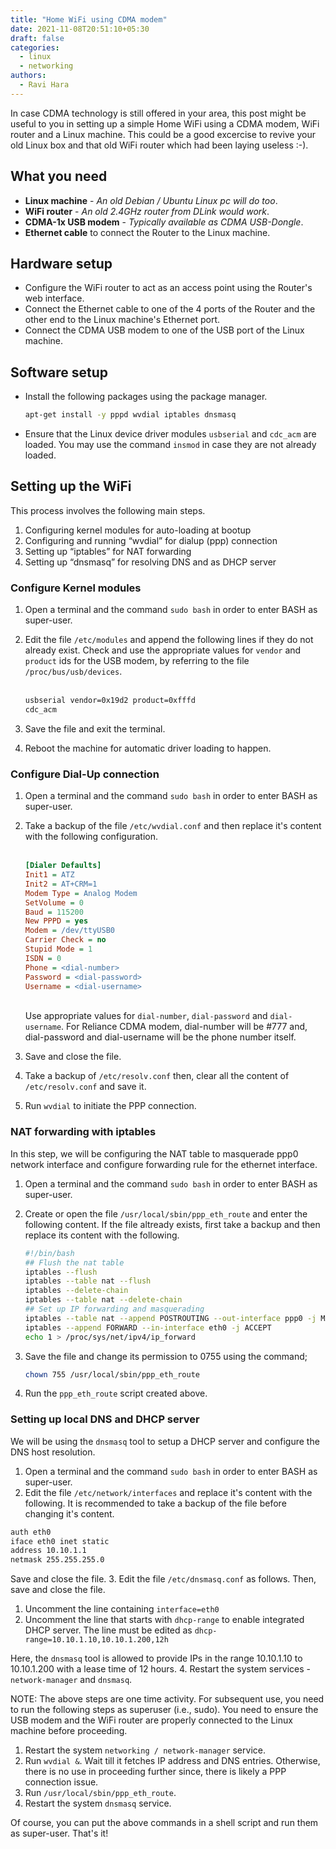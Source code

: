 ```yaml
---
title: "Home WiFi using CDMA modem"
date: 2021-11-08T20:51:10+05:30
draft: false
categories:
  - linux
  - networking
authors:
  - Ravi Hara
---
```


In case CDMA technology is still offered in your area, this post might be useful to you in setting up a simple Home WiFi
using a CDMA modem, WiFi router and a Linux machine. This could be a good excercise to revive your old Linux box and that
old WiFi router which had been laying useless :-).

## What you need

* **Linux machine** - *An old Debian / Ubuntu Linux pc will do too*.
* **WiFi router** - *An old 2.4GHz router from DLink would work*.
* **CDMA-1x USB modem** - *Typically available as CDMA USB-Dongle*.
* **Ethernet cable** to connect the Router to the Linux machine.

## Hardware setup

* Configure the WiFi router to act as an access point using the Router's web interface.
* Connect the Ethernet cable to one of the 4 ports of the Router and the other end to the Linux machine's Ethernet port.
* Connect the CDMA USB modem to one of the USB port of the Linux machine.

## Software setup

* Install the following packages using the package manager.

  ```bash
  apt-get install -y pppd wvdial iptables dnsmasq
  ```

* Ensure that the Linux device driver modules `usbserial` and `cdc_acm` are loaded. You may use the command `insmod`
  in case they are not already loaded.

## Setting up the WiFi

This process involves the following main steps.

1. Configuring kernel modules for auto-loading at bootup
2. Configuring and running “wvdial” for dialup (ppp) connection
3. Setting up “iptables” for NAT forwarding
4. Setting up “dnsmasq” for resolving DNS and as DHCP server

### Configure Kernel modules

1. Open a terminal and the command `sudo bash` in order to enter BASH as super-user.
2. Edit the file `/etc/modules` and append the following lines if they do not already exist.
   Check and use the appropriate values for `vendor` and `product` ids for the USB modem, by
   referring to the file `/proc/bus/usb/devices`.<br/><br/>

    ```bash
   usbserial vendor=0x19d2 product=0xfffd
   cdc_acm
   ```

3. Save the file and exit the terminal.
4. Reboot the machine for automatic driver loading to happen.

### Configure Dial-Up connection

1. Open a terminal and the command `sudo bash` in order to enter BASH as super-user.
2. Take a backup of the file `/etc/wvdial.conf` and then replace it's content with the following configuration.<br/><br/>

    ```ini
    [Dialer Defaults]
    Init1 = ATZ
    Init2 = AT+CRM=1
    Modem Type = Analog Modem
    SetVolume = 0
    Baud = 115200
    New PPPD = yes
    Modem = /dev/ttyUSB0
    Carrier Check = no
    Stupid Mode = 1
    ISDN = 0
    Phone = <dial-number>
    Password = <dial-password>
    Username = <dial-username>
    ```

    <br/>Use appropriate values for `dial-number`, `dial-password` and `dial-username`. For Reliance CDMA modem,
    dial-number will be #777 and, dial-password and dial-username will be the phone number itself.

3. Save and close the file.
4. Take a backup of `/etc/resolv.conf` then, clear all the content of `/etc/resolv.conf` and save it.
5. Run `wvdial` to initiate the PPP connection.

### NAT forwarding with iptables

In this step, we will be configuring the NAT table to masquerade ppp0 network interface
and configure forwarding rule for the ethernet interface.

1. Open a terminal and the command `sudo bash` in order to enter BASH as super-user.
2. Create or open the file `/usr/local/sbin/ppp_eth_route` and enter the following content.
    If the file altready exists, first take a backup and then replace its content with the following.

    ```bash
    #!/bin/bash
    ## Flush the nat table
    iptables --flush
    iptables --table nat --flush
    iptables --delete-chain
    iptables --table nat --delete-chain
    ## Set up IP forwarding and masquerading
    iptables --table nat --append POSTROUTING --out-interface ppp0 -j MASQUERADE
    iptables --append FORWARD --in-interface eth0 -j ACCEPT
    echo 1 > /proc/sys/net/ipv4/ip_forward
    ```

3. Save the file and change its permission to 0755 using the command;

    ```bash
    chown 755 /usr/local/sbin/ppp_eth_route
    ```

4. Run the `ppp_eth_route` script created above.

### Setting up local DNS and DHCP server

We will be using the `dnsmasq` tool to setup a DHCP server and configure the DNS host resolution.

1. Open a terminal and the command `sudo bash` in order to enter BASH as super-user.
2. Edit the file `/etc/network/interfaces` and replace it's content with the following.
    It is recommended to take a backup of the file before changing it's content.

  ```bash
  auth eth0
  iface eth0 inet static
  address 10.10.1.1
  netmask 255.255.255.0
  ```

  Save and close the file.
3. Edit the file `/etc/dnsmasq.conf` as follows. Then, save and close the file.

   1. Uncomment the line containing `interface=eth0`
   2. Uncomment the line that starts with `dhcp-range` to enable integrated DHCP server. The line
      must be edited as `dhcp-range=10.10.1.10,10.10.1.200,12h`

  Here, the `dnsmasq` tool is allowed to provide IPs in the range 10.10.1.10 to 10.10.1.200 with a lease time of 12 hours.
4. Restart the system services - `network-manager` and `dnsmasq`.

NOTE: The above steps are one time activity. For subsequent use, you need to run the following steps
as superuser (i.e., sudo). You need to ensure the USB modem and the WiFi router are properly connected to
the Linux machine before proceeding.

1. Restart the system `networking / network-manager` service.
2. Run `wvdial &`. Wait till it fetches IP address and DNS entries. Otherwise, there is no use
   in proceeding further since, there is likely a PPP connection issue.
3. Run `/usr/local/sbin/ppp_eth_route`.
4. Restart the system `dnsmasq` service.

Of course, you can put the above commands in a shell script and run them as super-user. That's it!
